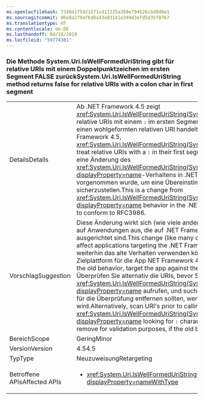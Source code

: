 ```yaml
---
ms.openlocfilehash: 734041f5921571cd11225a359e794526cbd8d0e1
ms.sourcegitcommit: 0be8a279af6d8a43e03141e349d3efd5d35f8767
ms.translationtype: HT
ms.contentlocale: de-DE
ms.lasthandoff: 04/18/2019
ms.locfileid: "59774381"
---
```

### <a name="systemuriiswellformeduristring-method-returns-false-for-relative-uris-with-a-colon-char-in-first-segment"></a><span data-ttu-id="4609c-101">Die Methode System.Uri.IsWellFormedUriString gibt für relative URIs mit einem Doppelpunktzeichen im ersten Segment FALSE zurück</span><span class="sxs-lookup"><span data-stu-id="4609c-101">System.Uri.IsWellFormedUriString method returns false for relative URIs with a colon char in first segment</span></span>

|   |   |
|---|---|
|<span data-ttu-id="4609c-102">Details</span><span class="sxs-lookup"><span data-stu-id="4609c-102">Details</span></span>|<span data-ttu-id="4609c-103">Ab .NET Framework 4.5 zeigt <xref:System.Uri.IsWellFormedUriString(System.String,System.UriKind)> für relative URIs mit einem <code>:</code> im ersten Segment an, dass es sich nicht um einen wohlgeformten relativen URI handelt.</span><span class="sxs-lookup"><span data-stu-id="4609c-103">Beginning with the .NET Framework 4.5, <xref:System.Uri.IsWellFormedUriString(System.String,System.UriKind)> will treat relative URIs with a <code>:</code> in their first segment as not well formed.</span></span> <span data-ttu-id="4609c-104">Dies ist eine Änderung des <xref:System.Uri.IsWellFormedUriString(System.String,System.UriKind)?displayProperty=name>-Verhaltens in .NET Framework 4.0, die vorgenommen wurde, um eine Übereinstimmung mit RFC3986 sicherzustellen.</span><span class="sxs-lookup"><span data-stu-id="4609c-104">This is a change from <xref:System.Uri.IsWellFormedUriString(System.String,System.UriKind)?displayProperty=name> behavior in the .NET Framework 4.0 that was made to conform to RFC3986.</span></span>|
|<span data-ttu-id="4609c-105">Vorschlag</span><span class="sxs-lookup"><span data-stu-id="4609c-105">Suggestion</span></span>|<span data-ttu-id="4609c-106">Diese Änderung wirkt sich (wie viele andere URI-Änderungen auch) nur auf Anwendungen aus, die auf .NET Framework 4.5 (oder höher) ausgerichtet sind.</span><span class="sxs-lookup"><span data-stu-id="4609c-106">This change (like many other URI changes) will only affect applications targeting the .NET Framework 4.5 (or later).</span></span> <span data-ttu-id="4609c-107">Damit Sie weiterhin das alte Verhalten verwenden können, müssen Sie als Zielplattform für die App NET Framework 4.0 verwenden.</span><span class="sxs-lookup"><span data-stu-id="4609c-107">To keep using the old behavior, target the app against the .NET Framework 4.0.</span></span> <span data-ttu-id="4609c-108">Überprüfen Sie alternativ die URIs, bevor Sie <xref:System.Uri.IsWellFormedUriString(System.String,System.UriKind)?displayProperty=name> aufrufen, und suchen Sie nach <code>:</code>-Zeichen, die Sie für die Überprüfung entfernen sollten, wenn das alte Verhalten bevorzugt wird.</span><span class="sxs-lookup"><span data-stu-id="4609c-108">Alternatively, scan URI's prior to calling <xref:System.Uri.IsWellFormedUriString(System.String,System.UriKind)?displayProperty=name> looking for <code>:</code> characters that you may want to remove for validation purposes, if the old behavior is desirable.</span></span>|
|<span data-ttu-id="4609c-109">Bereich</span><span class="sxs-lookup"><span data-stu-id="4609c-109">Scope</span></span>|<span data-ttu-id="4609c-110">Gering</span><span class="sxs-lookup"><span data-stu-id="4609c-110">Minor</span></span>|
|<span data-ttu-id="4609c-111">Version</span><span class="sxs-lookup"><span data-stu-id="4609c-111">Version</span></span>|<span data-ttu-id="4609c-112">4.5</span><span class="sxs-lookup"><span data-stu-id="4609c-112">4.5</span></span>|
|<span data-ttu-id="4609c-113">Typ</span><span class="sxs-lookup"><span data-stu-id="4609c-113">Type</span></span>|<span data-ttu-id="4609c-114">Neuzuweisung</span><span class="sxs-lookup"><span data-stu-id="4609c-114">Retargeting</span></span>|
|<span data-ttu-id="4609c-115">Betroffene APIs</span><span class="sxs-lookup"><span data-stu-id="4609c-115">Affected APIs</span></span>|<ul><li><xref:System.Uri.IsWellFormedUriString(System.String,System.UriKind)?displayProperty=nameWithType></li></ul>|
